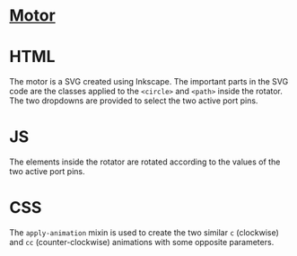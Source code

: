 # [Motor](../../src/components/Motor.vue)

# HTML
The motor is a SVG created using Inkscape. The important parts in the SVG code are the classes applied to the `<circle>` and `<path>` inside the rotator. The two dropdowns are provided to select the two active port pins.

# JS
The elements inside the rotator are rotated according to the values of the two active port pins.

# CSS
The `apply-animation` mixin is used to create the two similar `c` (clockwise) and `cc` (counter-clockwise) animations with some opposite parameters.
